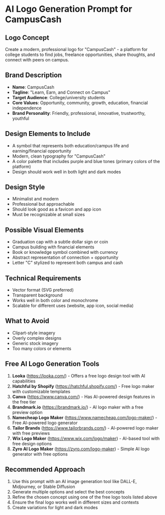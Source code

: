 # AI Logo Generation Prompt for CampusCash

## Logo Concept
Create a modern, professional logo for "CampusCash" - a platform for college students to find jobs, freelance opportunities, share thoughts, and connect with peers on campus.

## Brand Description
- **Name**: CampusCash
- **Tagline**: "Learn, Earn, and Connect on Campus"
- **Target Audience**: College/university students
- **Core Values**: Opportunity, community, growth, education, financial independence
- **Brand Personality**: Friendly, professional, innovative, trustworthy, youthful

## Design Elements to Include
- A symbol that represents both education/campus life and earning/financial opportunity
- Modern, clean typography for "CampusCash"
- A color palette that includes purple and blue tones (primary colors of the platform)
- Design should work well in both light and dark modes

## Design Style
- Minimalist and modern
- Professional but approachable
- Should look good as a favicon and app icon
- Must be recognizable at small sizes

## Possible Visual Elements
- Graduation cap with a subtle dollar sign or coin
- Campus building with financial elements
- Book or knowledge symbol combined with currency
- Abstract representation of connection + opportunity
- Letter "C" stylized to represent both campus and cash

## Technical Requirements
- Vector format (SVG preferred)
- Transparent background
- Works well in both color and monochrome
- Scalable for different uses (website, app icon, social media)

## What to Avoid
- Clipart-style imagery
- Overly complex designs
- Generic stock imagery
- Too many colors or elements

## Free AI Logo Generation Tools
1. **Looka** (https://looka.com/) - Offers a free logo design tool with AI capabilities
2. **Hatchful by Shopify** (https://hatchful.shopify.com/) - Free logo maker with customizable templates
3. **Canva** (https://www.canva.com/) - Has AI-powered design features in the free tier
4. **Brandmark.io** (https://brandmark.io/) - AI logo maker with a free preview option
5. **Namecheap Logo Maker** (https://www.namecheap.com/logo-maker/) - Free AI-powered logo generator
6. **Tailor Brands** (https://www.tailorbrands.com/) - AI-powered logo maker with free previews
7. **Wix Logo Maker** (https://www.wix.com/logo/maker) - AI-based tool with free design options
8. **Zyro AI Logo Maker** (https://zyro.com/logo-maker) - Simple AI logo generator with free options

## Recommended Approach
1. Use this prompt with an AI image generation tool like DALL-E, Midjourney, or Stable Diffusion
2. Generate multiple options and select the best concepts
3. Refine the chosen concept using one of the free logo tools listed above
4. Ensure the final logo works well in different sizes and contexts
5. Create variations for light and dark modes
